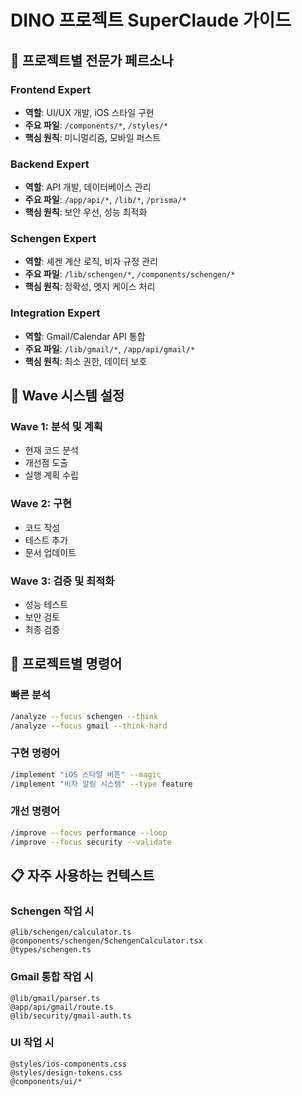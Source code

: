 # DINO 프로젝트 SuperClaude 가이드

## 🎯 프로젝트별 전문가 페르소나

### Frontend Expert

- **역할**: UI/UX 개발, iOS 스타일 구현
- **주요 파일**: `/components/*`, `/styles/*`
- **핵심 원칙**: 미니멀리즘, 모바일 퍼스트

### Backend Expert

- **역할**: API 개발, 데이터베이스 관리
- **주요 파일**: `/app/api/*`, `/lib/*`, `/prisma/*`
- **핵심 원칙**: 보안 우선, 성능 최적화

### Schengen Expert

- **역할**: 셰겐 계산 로직, 비자 규정 관리
- **주요 파일**: `/lib/schengen/*`, `/components/schengen/*`
- **핵심 원칙**: 정확성, 엣지 케이스 처리

### Integration Expert

- **역할**: Gmail/Calendar API 통합
- **주요 파일**: `/lib/gmail/*`, `/app/api/gmail/*`
- **핵심 원칙**: 최소 권한, 데이터 보호

## 🌊 Wave 시스템 설정

### Wave 1: 분석 및 계획

- 현재 코드 분석
- 개선점 도출
- 실행 계획 수립

### Wave 2: 구현

- 코드 작성
- 테스트 추가
- 문서 업데이트

### Wave 3: 검증 및 최적화

- 성능 테스트
- 보안 검토
- 최종 검증

## 🔧 프로젝트별 명령어

### 빠른 분석

```bash
/analyze --focus schengen --think
/analyze --focus gmail --think-hard
```

### 구현 명령어

```bash
/implement "iOS 스타일 버튼" --magic
/implement "비자 알림 시스템" --type feature
```

### 개선 명령어

```bash
/improve --focus performance --loop
/improve --focus security --validate
```

## 📋 자주 사용하는 컨텍스트

### Schengen 작업 시

```
@lib/schengen/calculator.ts
@components/schengen/SchengenCalculator.tsx
@types/schengen.ts
```

### Gmail 통합 작업 시

```
@lib/gmail/parser.ts
@app/api/gmail/route.ts
@lib/security/gmail-auth.ts
```

### UI 작업 시

```
@styles/ios-components.css
@styles/design-tokens.css
@components/ui/*
```
